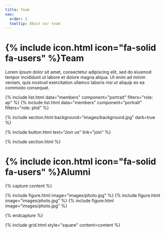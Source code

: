 ```yaml
---
title: Team
nav:
  order: 3
  tooltip: About our team
---
```


# {% include icon.html icon="fa-solid fa-users" %}Team

Lorem ipsum dolor sit amet, consectetur adipiscing elit, sed do eiusmod tempor
incididunt ut labore et dolore magna aliqua. Ut enim ad minim veniam, quis
nostrud exercitation ullamco laboris nisi ut aliquip ex ea commodo consequat.


{% include list.html data="members" component="portrait" filters="role: ap" %}
{% include list.html data="members" component="portrait" filters="role: phd" %}

{% include section.html background="images/background.jpg" dark=true %}

{%
  include button.html
  text="Join us"
  link="join"
%}

{% include section.html %}


# {% include icon.html icon="fa-solid fa-users" %}Alumni



{% capture content %}

{% include figure.html image="images/photo.jpg" %}
{% include figure.html image="images/photo.jpg" %}
{% include figure.html image="images/photo.jpg" %}

{% endcapture %}

{% include grid.html style="square" content=content %}
